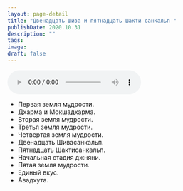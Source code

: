 ```yaml
---
layout: page-detail
title: "Двенадцать Шива и пятнадцать Шакти санкальп "
publishDate: 2020.10.31
description: ""
tags:
image:
draft: false
---
```


<audio title="2020.10.31 - Двенадцать Шива и пятнадцать Шакти санкальп .mp3" src="/upload/iblock/23d/23d7659dc467288d8601ed9c8b25043a.mp3" controls=""></audio>

* Первая земля мудрости.
* Дхарма и Мокшадхарма.
* Вторая земля мудрости.
* Третья земля мудрости.
* Четвертая земля мудрости.
* Двенадцать Шивасанкальп.
* Пятнадцать Шактисанкальп.
* Начальная стадия джняни.
* Пятая земля мудрости.
* Единый вкус.
* Авадхута.

  
